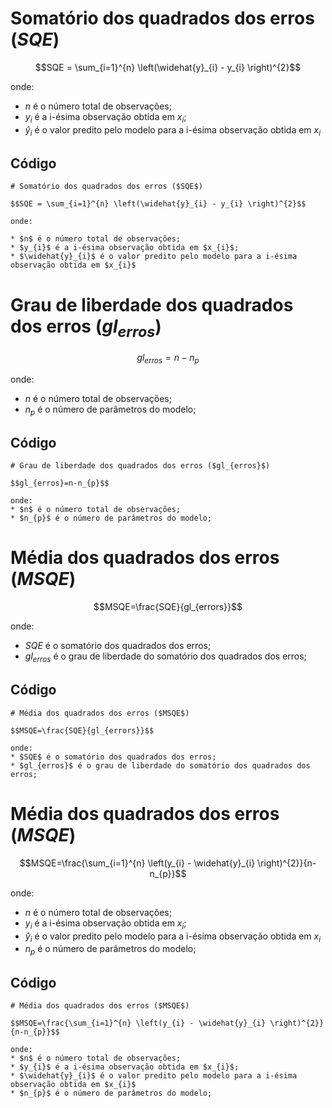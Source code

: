 # Somatório dos quadrados dos erros ($SQE$)

$$SQE = \sum_{i=1}^{n} \left(\widehat{y}_{i} - y_{i} \right)^{2}$$

onde:
    
* $n$ é o número total de observações;
* $y_{i}$ é a i-ésima observação obtida em $x_{i}$;
* $\widehat{y}_{i}$ é o valor predito pelo modelo para a i-ésima observação obtida em $x_{i}$

## Código

```
# Somatório dos quadrados dos erros ($SQE$)

$$SQE = \sum_{i=1}^{n} \left(\widehat{y}_{i} - y_{i} \right)^{2}$$

onde:
    
* $n$ é o número total de observações;
* $y_{i}$ é a i-ésima observação obtida em $x_{i}$;
* $\widehat{y}_{i}$ é o valor predito pelo modelo para a i-ésima observação obtida em $x_{i}$
```

# Grau de liberdade dos quadrados dos erros ($gl_{erros}$)

$$gl_{erros}=n-n_{p}$$

onde:
* $n$ é o número total de observações;
* $n_{p}$ é o número de parâmetros do modelo;

## Código

```
# Grau de liberdade dos quadrados dos erros ($gl_{erros}$)

$$gl_{erros}=n-n_{p}$$

onde:
* $n$ é o número total de observações;
* $n_{p}$ é o número de parâmetros do modelo;
```

# Média dos quadrados dos erros ($MSQE$)

$$MSQE=\frac{SQE}{gl_{errors}}$$

onde:
* $SQE$ é o somatório dos quadrados dos erros;
* $gl_{erros}$ é o grau de liberdade do somatório dos quadrados dos erros;

## Código

```
# Média dos quadrados dos erros ($MSQE$)

$$MSQE=\frac{SQE}{gl_{errors}}$$

onde:
* $SQE$ é o somatório dos quadrados dos erros;
* $gl_{erros}$ é o grau de liberdade do somatório dos quadrados dos erros;
```

# Média dos quadrados dos erros ($MSQE$)

$$MSQE=\frac{\sum_{i=1}^{n} \left(y_{i} - \widehat{y}_{i} \right)^{2}}{n-n_{p}}$$

onde:
* $n$ é o número total de observações;
* $y_{i}$ é a i-ésima observação obtida em $x_{i}$;
* $\widehat{y}_{i}$ é o valor predito pelo modelo para a i-ésima observação obtida em $x_{i}$
* $n_{p}$ é o número de parâmetros do modelo;

## Código

```
# Média dos quadrados dos erros ($MSQE$)

$$MSQE=\frac{\sum_{i=1}^{n} \left(y_{i} - \widehat{y}_{i} \right)^{2}}{n-n_{p}}$$

onde:
* $n$ é o número total de observações;
* $y_{i}$ é a i-ésima observação obtida em $x_{i}$;
* $\widehat{y}_{i}$ é o valor predito pelo modelo para a i-ésima observação obtida em $x_{i}$
* $n_{p}$ é o número de parâmetros do modelo;
```